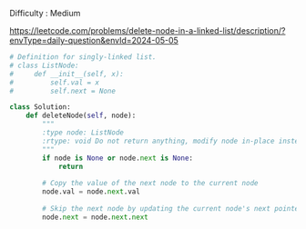Difficulty : Medium 


https://leetcode.com/problems/delete-node-in-a-linked-list/description/?envType=daily-question&envId=2024-05-05


```python
# Definition for singly-linked list.
# class ListNode:
#     def __init__(self, x):
#         self.val = x
#         self.next = None

class Solution:
    def deleteNode(self, node):
        """
        :type node: ListNode
        :rtype: void Do not return anything, modify node in-place instead.
        """
        if node is None or node.next is None:
            return
        
        # Copy the value of the next node to the current node
        node.val = node.next.val
        
        # Skip the next node by updating the current node's next pointer
        node.next = node.next.next
```
